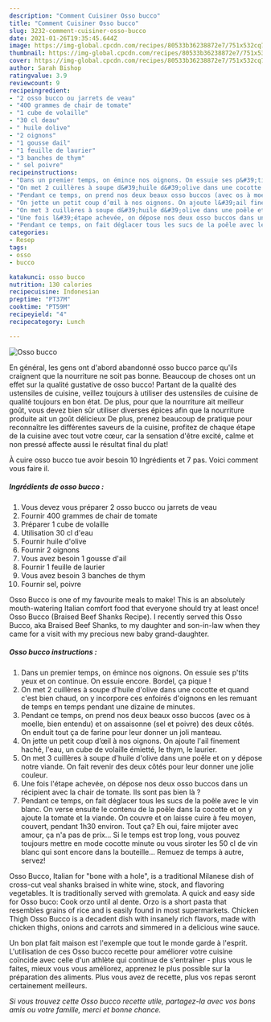 ```yaml
---
description: "Comment Cuisiner Osso bucco"
title: "Comment Cuisiner Osso bucco"
slug: 3232-comment-cuisiner-osso-bucco
date: 2021-01-26T19:35:45.644Z
image: https://img-global.cpcdn.com/recipes/80533b36238872e7/751x532cq70/osso-bucco-photo-principale-de-la-recette.jpg
thumbnail: https://img-global.cpcdn.com/recipes/80533b36238872e7/751x532cq70/osso-bucco-photo-principale-de-la-recette.jpg
cover: https://img-global.cpcdn.com/recipes/80533b36238872e7/751x532cq70/osso-bucco-photo-principale-de-la-recette.jpg
author: Sarah Bishop
ratingvalue: 3.9
reviewcount: 9
recipeingredient:
- "2 osso bucco ou jarrets de veau"
- "400 grammes de chair de tomate"
- "1 cube de volaille"
- "30 cl deau"
- " huile dolive"
- "2 oignons"
- "1 gousse dail"
- "1 feuille de laurier"
- "3 banches de thym"
- " sel poivre"
recipeinstructions:
- "Dans un premier temps, on émince nos oignons. On essuie ses p&#39;tits yeux et on continue. On essuie encore. Bordel, ça pique !"
- "On met 2 cuillères à soupe d&#39;huile d&#39;olive dans une cocotte et quand c&#39;est bien chaud, on y incorpore ces enfoirés d&#39;oignons en les remuant de temps en temps pendant une dizaine de minutes."
- "Pendant ce temps, on prend nos deux beaux osso buccos (avec os à moelle, bien entendu) et on assaisonne (sel et poivre) des deux côtés. On enduit tout ça de farine pour leur donner un joli manteau."
- "On jette un petit coup d’œil à nos oignons. On ajoute l&#39;ail finement haché, l&#39;eau, un cube de volaille émietté, le thym, le laurier."
- "On met 3 cuillères à soupe d&#39;huile d&#39;olive dans une poêle et on y dépose notre viande. On fait revenir des deux côtés pour leur donner une jolie couleur."
- "Une fois l&#39;étape achevée, on dépose nos deux osso buccos dans un récipient avec la chair de tomate. Ils sont pas bien là ?"
- "Pendant ce temps, on fait déglacer tous les sucs de la poêle avec le vin blanc. On verse ensuite le contenu de la poêle dans la cocotte et on y ajoute la tomate et la viande. On couvre et on laisse cuire à feu moyen, couvert, pendant 1h30 environ. Tout ça? Eh oui, faire mijoter avec amour, ça n&#39;a pas de prix... Si le temps est trop long, vous pouvez toujours mettre en mode cocotte minute ou vous siroter les 50 cl de vin blanc qui sont encore dans la bouteille... Remuez de temps à autre, servez!"
categories:
- Resep
tags:
- osso
- bucco

katakunci: osso bucco 
nutrition: 130 calories
recipecuisine: Indonesian
preptime: "PT37M"
cooktime: "PT59M"
recipeyield: "4"
recipecategory: Lunch

---
```



![Osso bucco](https://img-global.cpcdn.com/recipes/80533b36238872e7/751x532cq70/osso-bucco-photo-principale-de-la-recette.jpg)

En général, les gens ont d'abord abandonné osso bucco parce qu'ils craignent que la nourriture ne soit pas bonne. Beaucoup de choses ont un effet sur la qualité gustative de osso bucco! Partant de la qualité des ustensiles de cuisine, veillez toujours à utiliser des ustensiles de cuisine de qualité toujours en bon état. De plus, pour que la nourriture ait meilleur goût, vous devez bien sûr utiliser diverses épices afin que la nourriture produite ait un goût délicieux De plus, prenez beaucoup de pratique pour reconnaître les différentes saveurs de la cuisine, profitez de chaque étape de la cuisine avec tout votre cœur, car la sensation d'être excité, calme et non pressé affecte aussi le résultat final du plat!

<!--inarticleads1-->

À cuire osso bucco tue avoir besoin 10 Ingrédients et 7 pas. Voici comment vous faire il.

##### Ingrédients de osso bucco :

1. Vous devez vous préparer 2 osso bucco ou jarrets de veau
1. Fournir 400 grammes de chair de tomate
1. Préparer 1 cube de volaille
1. Utilisation 30 cl d&#39;eau
1. Fournir  huile d&#39;olive
1. Fournir 2 oignons
1. Vous avez besoin 1 gousse d&#39;ail
1. Fournir 1 feuille de laurier
1. Vous avez besoin 3 banches de thym
1. Fournir  sel, poivre


Osso Bucco is one of my favourite meals to make! This is an absolutely mouth-watering Italian comfort food that everyone should try at least once! Osso Bucco (Braised Beef Shanks Recipe). I recently served this Osso Bucco, aka Braised Beef Shanks, to my daughter and son-in-law when they came for a visit with my precious new baby grand-daughter. 

<!--inarticleads2-->

##### Osso bucco instructions :

1. Dans un premier temps, on émince nos oignons. On essuie ses p&#39;tits yeux et on continue. On essuie encore. Bordel, ça pique !
1. On met 2 cuillères à soupe d&#39;huile d&#39;olive dans une cocotte et quand c&#39;est bien chaud, on y incorpore ces enfoirés d&#39;oignons en les remuant de temps en temps pendant une dizaine de minutes.
1. Pendant ce temps, on prend nos deux beaux osso buccos (avec os à moelle, bien entendu) et on assaisonne (sel et poivre) des deux côtés. On enduit tout ça de farine pour leur donner un joli manteau.
1. On jette un petit coup d’œil à nos oignons. On ajoute l&#39;ail finement haché, l&#39;eau, un cube de volaille émietté, le thym, le laurier.
1. On met 3 cuillères à soupe d&#39;huile d&#39;olive dans une poêle et on y dépose notre viande. On fait revenir des deux côtés pour leur donner une jolie couleur.
1. Une fois l&#39;étape achevée, on dépose nos deux osso buccos dans un récipient avec la chair de tomate. Ils sont pas bien là ?
1. Pendant ce temps, on fait déglacer tous les sucs de la poêle avec le vin blanc. On verse ensuite le contenu de la poêle dans la cocotte et on y ajoute la tomate et la viande. On couvre et on laisse cuire à feu moyen, couvert, pendant 1h30 environ. Tout ça? Eh oui, faire mijoter avec amour, ça n&#39;a pas de prix... Si le temps est trop long, vous pouvez toujours mettre en mode cocotte minute ou vous siroter les 50 cl de vin blanc qui sont encore dans la bouteille... Remuez de temps à autre, servez!


Osso Bucco, Italian for &#34;bone with a hole&#34;, is a traditional Milanese dish of cross-cut veal shanks braised in white wine, stock, and flavoring vegetables. It is traditionally served with gremolata. A quick and easy side for Osso buco: Cook orzo until al dente. Orzo is a short pasta that resembles grains of rice and is easily found in most supermarkets. Chicken Thigh Osso Bucco is a decadent dish with insanely rich flavors, made with chicken thighs, onions and carrots and simmered in a delicious wine sauce. 

<!--inarticleads1-->

<p>
Un bon plat fait maison est l'exemple que tout le monde garde à l'esprit. L'utilisation de ces Osso bucco recette pour améliorer votre cuisine coïncide avec celle d'un athlète qui continue de s'entraîner - plus vous le faites, mieux vous vous améliorez, apprenez le plus possible sur la préparation des aliments. Plus vous avez de recette, plus vos repas seront certainement meilleurs.
</p>

<p>
<i>Si vous trouvez cette Osso bucco recette utile, partagez-la avec vos bons amis ou votre famille, merci et bonne chance.</i>
</p>
